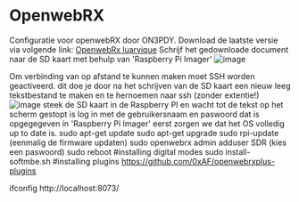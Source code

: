 # OpenwebRX
Configuratie voor openwebRX door ON3PDY.
Download de laatste versie via volgende link: [OpenwebRx luarvique](https://github.com/luarvique/ppa)
Schrijf het gedownloade document naar de SD kaart met behulp van 'Raspberry Pi Imager'
![image](https://github.com/user-attachments/assets/a2cbbe6c-5f7d-4a47-960b-625cb9bce29c)


Om verbinding van op afstand te kunnen maken moet SSH worden geactiveerd.
dit doe je door na het schrijven van de SD kaart een nieuw leeg tekstbestand te maken en te hernoemen naar ssh (zonder extentie!)
![image](https://github.com/user-attachments/assets/9b5cc6b1-54db-4382-b13e-c151c4910631)
steek de SD kaart in de Raspberry PI en wacht tot de tekst op het scherm gestopt is
log in met de gebruikersnaam en paswoord dat is opgegegeven in 'Raspberry Pi Imager'
eerst zorgen we dat het OS volledig up to date is.
sudo apt-get update
sudo apt-get upgrade
sudo rpi-update (eenmalig de firmware updaten)
sudo openwebrx admin adduser SDR (kies een paswoord)
sudo reboot
#installing digital modes
sudo install-softmbe.sh
#installing plugins
https://github.com/0xAF/openwebrxplus-plugins

ifconfig
http://localhost:8073/

